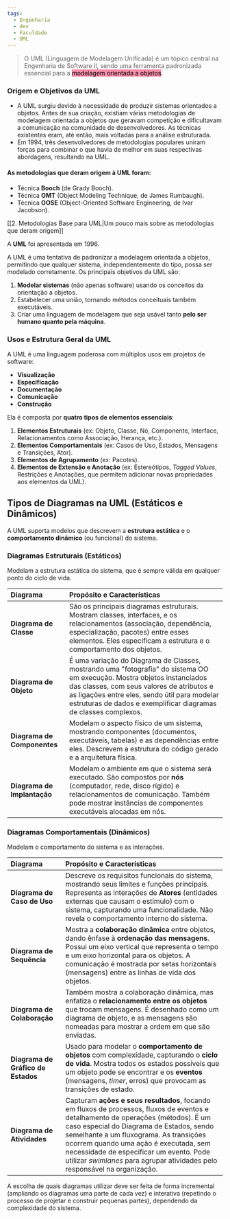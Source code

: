 ```yaml
---
tags:
  - Engenharia
  - dev
  - Faculdade
  - UML
---
```

> O UML (Linguagem de Modelagem Unificada) é um tópico central na Engenharia de Software II, sendo uma ferramenta padronizada essencial para a <mark style="background: #FF5582A6;">modelagem orientada a objetos</mark>.
### Origem e Objetivos da UML
- A UML surgiu devido à necessidade de produzir sistemas orientados a objetos. Antes de sua criação, existiam várias metodologias de modelagem orientada a objetos que geravam competição e dificultavam a comunicação na comunidade de desenvolvedores. As técnicas existentes eram, até então, mais voltadas para a análise estruturada.
- Em 1994, três desenvolvedores de metodologias populares uniram forças para combinar o que havia de melhor em suas respectivas abordagens, resultando na UML.
#### As metodologias que deram origem à UML foram:
- Técnica **Booch** (de Grady Booch).
- Técnica **OMT** (Object Modeling Technique, de James Rumbaugh).
- Técnica **OOSE** (Object-Oriented Software Engineering, de Ivar Jacobson).

[[2. Metodologias Base para UML|Um pouco mais sobre as metodologias que deram origem]]

A **UML** foi apresentada em 1996.

A UML é uma tentativa de padronizar a modelagem orientada a objetos, permitindo que qualquer sistema, independentemente do tipo, possa ser modelado corretamente. Os principais objetivos da UML são:

1. **Modelar sistemas** (não apenas software) usando os conceitos da orientação a objetos.
2. Estabelecer uma união, tornando métodos conceituais também executáveis.
3. Criar uma linguagem de modelagem que seja usável tanto **pelo ser humano quanto pela máquina**.
### Usos e Estrutura Geral da UML

A UML é uma linguagem poderosa com múltiplos usos em projetos de software:

- **Visualização**
- **Especificação**
- **Documentação**
- **Comunicação**
- **Construção**

Ela é composta por **quatro tipos de elementos essenciais**:

1. **Elementos Estruturais** (ex: Objeto, Classe, Nó, Componente, Interface, Relacionamentos como Associação, Herança, etc.).
2. **Elementos Comportamentais** (ex: Casos de Uso, Estados, Mensagens e Transições, Ator).
3. **Elementos de Agrupamento** (ex: Pacotes).
4. **Elementos de Extensão e Anotação** (ex: Estereótipos, _Tagged Values_, Restrições e Anotações, que permitem adicionar novas propriedades aos elementos da UML).

## Tipos de Diagramas na UML (Estáticos e Dinâmicos)

A UML suporta modelos que descrevem a **estrutura estática** e o **comportamento dinâmico** (ou funcional) do sistema.

### Diagramas Estruturais (Estáticos)

Modelam a estrutura estática do sistema, que é sempre válida em qualquer ponto do ciclo de vida.

|Diagrama|Propósito e Características|
|:--|:--|
|**Diagrama de Classe**|São os principais diagramas estruturais. Mostram classes, interfaces, e os relacionamentos (associação, dependência, especialização, pacotes) entre esses elementos. Eles especificam a estrutura e o comportamento dos objetos.|
|**Diagrama de Objeto**|É uma variação do Diagrama de Classes, mostrando uma "fotografia" do sistema OO em execução. Mostra objetos instanciados das classes, com seus valores de atributos e as ligações entre eles, sendo útil para modelar estruturas de dados e exemplificar diagramas de classes complexos.|
|**Diagrama de Componentes**|Modelam o aspecto físico de um sistema, mostrando componentes (documentos, executáveis, tabelas) e as dependências entre eles. Descrevem a estrutura do código gerado e a arquitetura física.|
|**Diagrama de Implantação**|Modelam o ambiente em que o sistema será executado. São compostos por **nós** (computador, rede, disco rígido) e relacionamentos de comunicação. Também pode mostrar instâncias de componentes executáveis alocadas em nós.|

### Diagramas Comportamentais (Dinâmicos)

Modelam o comportamento do sistema e as interações.

|Diagrama|Propósito e Características|
|:--|:--|
|**Diagrama de Caso de Uso**|Descreve os requisitos funcionais do sistema, mostrando seus limites e funções principais. Representa as interações de **Atores** (entidades externas que causam o estímulo) com o sistema, capturando uma funcionalidade. Não revela o comportamento interno do sistema.|
|**Diagrama de Sequência**|Mostra a **colaboração dinâmica** entre objetos, dando ênfase à **ordenação das mensagens**. Possui um eixo vertical que representa o tempo e um eixo horizontal para os objetos. A comunicação é mostrada por setas horizontais (mensagens) entre as linhas de vida dos objetos.|
|**Diagrama de Colaboração**|Também mostra a colaboração dinâmica, mas enfatiza o **relacionamento entre os objetos** que trocam mensagens. É desenhado como um diagrama de objeto, e as mensagens são nomeadas para mostrar a ordem em que são enviadas.|
|**Diagrama de Gráfico de Estados**|Usado para modelar o **comportamento de objetos** com complexidade, capturando o **ciclo de vida**. Mostra todos os estados possíveis que um objeto pode se encontrar e os **eventos** (mensagens, _timer_, erros) que provocam as transições de estado.|
|**Diagrama de Atividades**|Capturam **ações e seus resultados**, focando em fluxos de processos, fluxos de eventos e detalhamento de operações (métodos). É um caso especial do Diagrama de Estados, sendo semelhante a um fluxograma. As transições ocorrem quando uma ação é executada, sem necessidade de especificar um evento. Pode utilizar _swimlanes_ para agrupar atividades pelo responsável na organização.|

A escolha de quais diagramas utilizar deve ser feita de forma incremental (ampliando os diagramas uma parte de cada vez) e interativa (repetindo o processo de projetar e construir pequenas partes), dependendo da complexidade do sistema.
